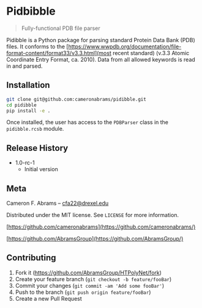 # Pidbibble
> Fully-functional PDB file parser

Pidibble is a Python package for parsing standard Protein Data Bank (PDB) files.  It conforms to the [https://www.wwpdb.org/documentation/file-format-content/format33/v3.3.html](most recent standard) (v.3.3 Atomic Coordinate Entry Format, ca. 2010).  Data from all allowed keywords is read in and parsed.

## Installation

```bash
git clone git@github.com:cameronabrams/pidibble.git
cd pidibble
pip install -e .
```

Once installed, the user has access to the `PDBParser` class in the `pidibble.rcsb` module.

## Release History

* 1.0-rc-1
    * Initial version

## Meta

Cameron F. Abrams – cfa22@drexel.edu

Distributed under the MIT license. See ``LICENSE`` for more information.

[https://github.com/cameronabrams](https://github.com/cameronabrams/)

[https://github.com/AbramsGroup](https://github.com/AbramsGroup/)

## Contributing

1. Fork it (<https://github.com/AbramsGroup/HTPolyNet/fork>)
2. Create your feature branch (`git checkout -b feature/fooBar`)
3. Commit your changes (`git commit -am 'Add some fooBar'`)
4. Push to the branch (`git push origin feature/fooBar`)
5. Create a new Pull Request

